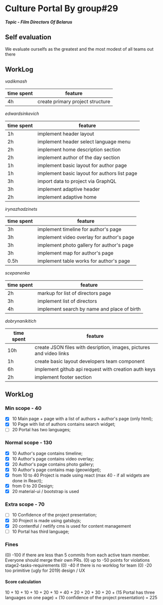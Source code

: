 # Culture Portal By group#29

***Topic - Film Directors Of Belarus***


## Self evaluation

We evaluate ourselfs as the greatest and the most modest of all teams out there


## WorkLog

*vadikmash*

| time spent | feature |
|-----------|------------|
| 4h | create primary project structure |

*edwardsinkevich*

| time spent | feature |
|-----------|------------|
| 1h | implement header layout |
| 2h | implement header select language menu |
| 2h | implement home description section |
| 2h | implement author of the day section |
| 1h | implement basic layout for author page |
| 1h | implement basic layout for authors list page |
| 3h | import data to project via GraphQL |
| 3h | implement adaptive header |
| 2h | implement adaptive home |


*irynazhadzinets*

| time spent | feature |
|-----------|------------|
| 3h | implement timeline for author's page |
| 3h | implement video overlay for author's page |
| 3h | implement photo gallery for author's page |
| 3h | implement map for author's page |
| 0.5h | implement table works for author's page |

*scepanenka*

| time spent | feature |
|-----------|------------|
| 2h | markup for list of directors page |
| 3h | implement list of directors |
| 4h | implement search by name and place of birth |

*dobrynanikitich*

| time spent | feature |
|-----------|------------|
| 10h | create JSON files with desription, images, pictures and video links |
| 1h |  create basic layout developers team component |
| 6h | implement github api request with creation auth keys |
| 2h | implement footer section |

## WorkLog

### Min scope - 40
- [x] 10 Main page + page with a list of authors + author's page (only html);
- [x] 10 Page with list of authors contains search widget;
- [ ] 20 Portal has two languages;

### Normal scope - 130
- [x] 10 Author's page contains timeline;
- [x] 10 Author's page contains video overlay;
- [x] 20 Author's page contains photo gallery;
- [x] 10 Author's page contains map (geowidget);
- [x] from 10 to 40 Project is made using react (max 40 - if all widgets are done in React);
- [x] from 0 to 20 Design;
- [x] 20 material-ui / bootstrap is used

### Extra scope - 70
- [ ] 10 Confidence of the project presentation;
- [x] 30 Project is made using gatsbyjs;
- [x] 20 contentful / netlify cms is used for content management
- [ ] 10 Portal has third language;

### Fines
(0) -100 if there are less than 5 commits from each active team member. Everyone should merge their own PRs.
(0) up to -50 points for violations stage2-tasks-requirements
(0) -40 if there is no worklog for team
(0) -20 too primitive (ugly for 2019) design / UX

#### Score calculation ####
10 + 10 + 10 + 10 + 20 + 10 + 40 + 20 + 20 + 30 + 20 + (15 Portal has three languages on one page) + (10 confidence of the project presentation) = 225
